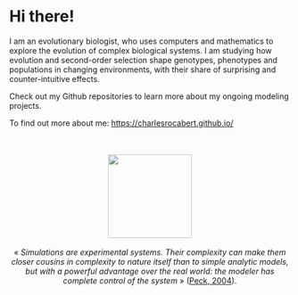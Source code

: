 # Hi there!

I am an evolutionary biologist, who uses computers and mathematics to explore the evolution of complex biological systems. I am studying how evolution and second-order selection shape genotypes, phenotypes and populations in changing environments, with their share of surprising and counter-intuitive effects.

Check out my Github repositories to learn more about my ongoing modeling projects.

To find out more about me: https://charlesrocabert.github.io/

<p align="center">
  <br/><br/>
  <img src="https://charlesrocabert.github.io/img/hexagons.png" width=150 />
  <br /><br />
  &laquo; <em>Simulations are experimental systems. Their complexity can make them closer cousins in complexity to nature itself than to simple analytic models, but with a powerful advantage over the real world: the modeler has complete control of the system</em> &raquo; (<a href="https://www.sciencedirect.com/science/article/pii/S0169534704002162?casa_token=rjD7cTRbub4AAAAA:RzBJH8Iwlg-9ZYGpSSQUwJ3_D_BwEbPGyfakBe60kY2ADJhmFN4c7XvF1Yc5jOqioPLrd1IStVg">Peck, 2004</a>).
</p>
